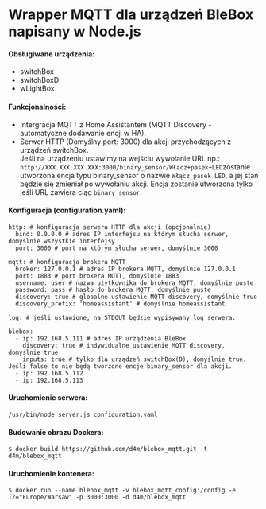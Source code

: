 # Wrapper MQTT dla urządzeń BleBox napisany w Node.js

#### Obsługiwane urządzenia:
- switchBox
- switchBoxD
- wLightBox

#### Funkcjonalności:
- Intergracja MQTT z Home Assistantem (MQTT Discovery - automatyczne dodawanie encji w HA).
- Serwer HTTP (Domyślny port: 3000) dla akcji przychodzących z urządzeń switchBox.<br>
Jeśli na urządzeniu ustawimy na wejściu wywołanie URL np.: ```http://XXX.XXX.XXX.XXX:3000/binary_sensor/Włącz+pasek+LED```zostanie utworzona encja typu binary_sensor o nazwie ```Włącz pasek LED```, a jej stan będzie się zmieniał po wywołaniu akcji. Encja zostanie utworzona tylko jeśli URL zawiera ciąg ```binary_sensor```.

#### Konfiguracja (configuration.yaml):
```
http: # konfiguracja serwera HTTP dla akcji (opcjonalnie)
  bind: 0.0.0.0 # adres IP interfejsu na którym słucha serwer, domyślnie wszystkie interfejsy
  port: 3000 # port na którym słucha serwer, domyślnie 3000

mqtt: # konfiguracja brokera MQTT
  broker: 127.0.0.1 # adres IP brokera MQTT, domyślnie 127.0.0.1
  port: 1883 # port brokera MQTT, domyślnie 1883
  username: user # nazwa użytkownika do brokera MQTT, domyślnie puste
  password: pass # hasło do brokera MQTT, domyślnie puste
  discovery: true # globalne ustawienie MQTT discovery, domyślnie true
  discovery_prefix: 'homeassistant' # domyślnie homeassistant

log: # jeśli ustawione, na STDOUT będzie wypisywany log serwera.

blebox:
  - ip: 192.168.5.111 # adres IP urządzenia BleBox
    discovery: true # indywidualne ustawienie MQTT discovery, domyślnie true
    inputs: true # tylko dla urządzeń switchBox(D), domyślnie true. Jeśli false to nie będą tworzone encje binary_sensor dla akcji.
  - ip: 192.168.5.112
  - ip: 192.168.5.113
```

#### Uruchomienie serwera:
```
/usr/bin/node server.js configuration.yaml
```

#### Budowanie obrazu Dockera:
```
$ docker build https://github.com/d4m/blebox_mqtt.git -t d4m/blebox_mqtt
```

#### Uruchomienie kontenera:
```
$ docker run --name blebox_mqtt -v blebox_mqtt_config:/config -e TZ="Europe/Warsaw" -p 3000:3000 -d d4m/blebox_mqtt
```
